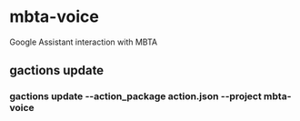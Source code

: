 # mbta-voice
Google Assistant interaction with MBTA

## gactions update
### gactions update --action_package action.json --project mbta-voice
